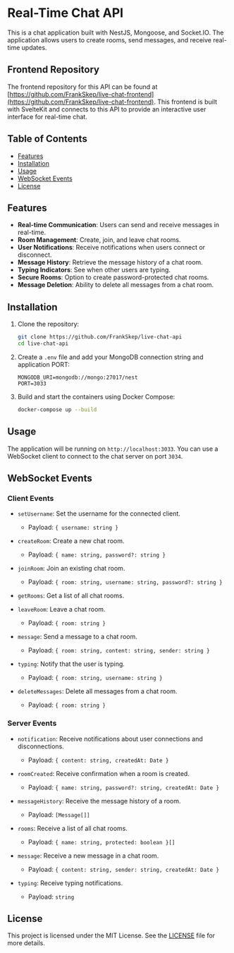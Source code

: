 # Real-Time Chat API

This is a chat application built with NestJS, Mongoose, and Socket.IO. The application allows users to create rooms, send messages, and receive real-time updates.

## Frontend Repository

The frontend repository for this API can be found at [https://github.com/FrankSkep/live-chat-frontend](https://github.com/FrankSkep/live-chat-frontend). This frontend is built with SvelteKit and connects to this API to provide an interactive user interface for real-time chat.

## Table of Contents

- [Features](#features)
- [Installation](#installation)
- [Usage](#usage)
- [WebSocket Events](#websocket-events)
- [License](#license)

## Features

- **Real-time Communication**: Users can send and receive messages in real-time.
- **Room Management**: Create, join, and leave chat rooms.
- **User Notifications**: Receive notifications when users connect or disconnect.
- **Message History**: Retrieve the message history of a chat room.
- **Typing Indicators**: See when other users are typing.
- **Secure Rooms**: Option to create password-protected chat rooms.
- **Message Deletion**: Ability to delete all messages from a chat room.

## Installation

1. Clone the repository:
    ```sh
    git clone https://github.com/FrankSkep/live-chat-api
    cd live-chat-api
    ```

2. Create a `.env` file and add your MongoDB connection string and application PORT:
    ```env
    MONGODB_URI=mongodb://mongo:27017/nest
    PORT=3033
    ```

3. Build and start the containers using Docker Compose:
    ```sh
    docker-compose up --build
    ```

## Usage

The application will be running on `http://localhost:3033`. You can use a WebSocket client to connect to the chat server on port `3034`.

## WebSocket Events

### Client Events

- `setUsername`: Set the username for the connected client.
    - Payload: `{ username: string }`

- `createRoom`: Create a new chat room.
    - Payload: `{ name: string, password?: string }`

- `joinRoom`: Join an existing chat room.
    - Payload: `{ room: string, username: string, password?: string }`

- `getRooms`: Get a list of all chat rooms.

- `leaveRoom`: Leave a chat room.
    - Payload: `{ room: string }`

- `message`: Send a message to a chat room.
    - Payload: `{ room: string, content: string, sender: string }`

- `typing`: Notify that the user is typing.
    - Payload: `{ room: string, username: string }`

- `deleteMessages`: Delete all messages from a chat room.
    - Payload: `{ room: string }`

### Server Events

- `notification`: Receive notifications about user connections and disconnections.
    - Payload: `{ content: string, createdAt: Date }`

- `roomCreated`: Receive confirmation when a room is created.
    - Payload: `{ name: string, password?: string, createdAt: Date }`

- `messageHistory`: Receive the message history of a room.
    - Payload: `[Message[]]`

- `rooms`: Receive a list of all chat rooms.
    - Payload: `{ name: string, protected: boolean }[]`

- `message`: Receive a new message in a chat room.
    - Payload: `{ content: string, sender: string, createdAt: Date }`

- `typing`: Receive typing notifications.
    - Payload: `string`

## License

This project is licensed under the MIT License. See the [LICENSE](LICENSE) file for more details.